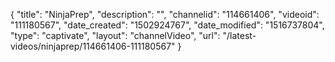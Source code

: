 {
    "title": "NinjaPrep",
    "description": "",
    "channelid": "114661406",
    "videoid": "111180567",
    "date_created": "1502924767",
    "date_modified": "1516737804",
    "type": "captivate",
    "layout": "channelVideo",
    "url": "\/latest-videos\/ninjaprep\/114661406-111180567"
}